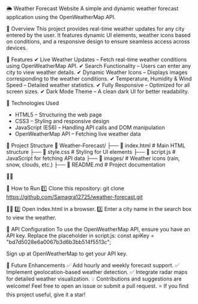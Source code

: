 🌦️ Weather Forecast Website
A simple and dynamic weather forecast application using the OpenWeatherMap API.

📌 Overview
This project provides real-time weather updates for any city entered by the user. It features dynamic UI elements, weather icons based on conditions, and a responsive design to ensure seamless access across devices.


🚀 Features
✔ Live Weather Updates – Fetch real-time weather conditions using OpenWeatherMap API.
✔ Search Functionality – Users can enter any city to view weather details.
✔ Dynamic Weather Icons – Displays images corresponding to the weather conditions.
✔ Temperature, Humidity & Wind Speed – Detailed weather statistics.
✔ Fully Responsive – Optimized for all screen sizes.
✔ Dark Mode Theme – A clean dark UI for better readability.

🔧 Technologies Used
- HTML5 – Structuring the web page
- CSS3 – Styling and responsive design
- JavaScript (ES6) – Handling API calls and DOM manipulation
- OpenWeatherMap API – Fetching live weather data

📂 Project Structure
📂 Weather-Forecast/
 ├── 📜 index.html        # Main HTML structure
 ├── 📜 style.css         # Styling for UI elements
 ├── 📜 script.js         # JavaScript for fetching API data
 ├── 📂 images/           # Weather icons (rain, snow, clouds, etc.)
 ├── 📜 README.md         # Project documentation



🎯 How to Run
1️⃣ Clone this repository:
git clone https://github.com/Samagra12725/weather-forecast.git


2️⃣ Open index.html in a browser. 3️⃣ Enter a city name in the search box to view the weather.

📌 API Configuration
To use the OpenWeatherMap API, ensure you have an API key. Replace the placeholder in script.js:
const apiKey = "bd7d5028e6a0067b3d6b3bb514f5513c";


Sign up at OpenWeatherMap to get your API key.

🔧 Future Enhancements
✅ Add hourly and weekly forecast support.
✅ Implement geolocation-based weather detection.
✅ Integrate radar maps for detailed weather visualization.
💡 Contributions and suggestions are welcome! Feel free to open an issue or submit a pull request.
⭐ If you find this project useful, give it a star!








